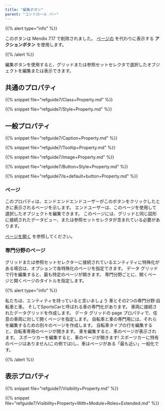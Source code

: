 ```yaml
---
title: "編集ボタン"
parent: "コントロール バー"
---
```


{{% alert type="info" %}}

このボタンは Mendix 7.17 で削除されました。 [ページの](action-button) を代わりに表示する **アクションボタン** を使用します。

{{% /alert %}}

編集ボタンを使用すると、グリッドまたは参照セットセレクタで選択したオブジェクトを編集または表示できます。

## 共通のプロパティ

{{% snippet file="refguide7/Class+Property.md" %}}

{{% snippet file="refguide7/Style+Property.md" %}}

## 一般プロパティ

{{% snippet file="refguide7/Caption+Property.md" %}}

{{% snippet file="refguide7/Tooltip+Property.md" %}}

{{% snippet file="refguide7/Image+Property.md" %}}

{{% snippet file="refguide7/Button+Style+Property.md" %}}

{{% snippet file="refguide7/Is+default+button+Property.md" %}}

### ページ

このプロパティは、エンドエンドエンドユーザーがこのボタンをクリックしたときに表示されるページを示します。 エンドユーザーは、このページを使用して選択したオブジェクトを編集できます。 このページには、グリッドと同じ図形に接続されたデータビュー、または参照セットセレクタが含まれている必要があります。

[ページを開く](opening-pages) を参照してください。

### 専門分野のページ

グリッドまたは参照セットセレクターに接続されているエンティティに特殊化がある場合は、オプションで各特殊化のページを指定できます。 データ グリッドで行を編集すると、最も特定のページが開きます。 専門分野ごとに、開くページと開くページのタイトルを指定します。

{{% alert type="info" %}}

私たちは、エンティティを持っていると言いましょう 車とその2つの専門分野:自転車と車。 そしてSportsCarと呼ばれる車の専門化があります。 車両に接続されたデータグリッドを作成します。 データ グリッドの page プロパティで、任意の車両に対して開くページを指定します。 自転車と車の専門用には、それらを編集するための別々のページを作成します。 自転車タイプの行を編集すると、自転車専用のページが開きます。 車を編集すると、車のページが表示されます。 スポーツカーを編集すると、車のページが開きます! スポーツカーに特有のページはありません(この例では)し、車はページがある「最も近い」一般化です。

{{% /alert %}}

## 表示プロパティ

{{% snippet file="refguide7/Visibility+Property.md" %}}

{{% snippet file="refguide7/Visibility+Property+With+Module+Roles+Extended.md" %}}
